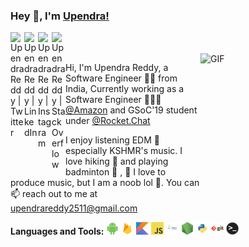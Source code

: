 ### Hey 👋, I'm [Upendra!](https://cool-fire.github.io/)


<a href="https://twitter.com/upendrareddy20">
  <img align="left" alt="Upendra Reddy | Twitter" width="22px" src="https://cdn.jsdelivr.net/npm/simple-icons@v3/icons/twitter.svg" />
</a>
<a href="https://www.linkedin.com/in/upendra-reddy/">
  <img align="left" alt="Upendra Reddy | LinkedIn" width="22px" src="https://cdn.jsdelivr.net/npm/simple-icons@v3/icons/linkedin.svg" />
</a>
<a href="https://www.instagram.com/_up3ndra__/">
  <img align="left" alt="Upendra Reddy | Instagram" width="22px" src="https://cdn.jsdelivr.net/npm/simple-icons@v3/icons/instagram.svg" />
</a>
<a href="https://stackoverflow.com/users/8563083/cool-fire">
  <img align="left" alt="Upendra Reddy | StackOverflow" width="22px" src="https://cdn.jsdelivr.net/npm/simple-icons@v3/icons/stackoverflow.svg" />
</a>
<br />
<br />

<img align="right" alt="GIF" src="https://media.giphy.com/media/l0O9xncMzILK2mRvW/giphy.gif" height=250 width=200/>

Hi, I'm Upendra Reddy, a Software Engineer 👨‍💻 from India, Currently working as a Software Engineer  🙍🏽‍♂️ [@Amazon](https://www.amazon.com/) and GSoC'19 student under [@Rocket.Chat](https://rocket.chat/) 


I enjoy listening EDM 🎵 especially KSHMR's music. I love hiking 🥾 and playing badminton 🏸 ,  💬 I love to produce music, but I am a noob lol 🥴.
You can 📫 reach out to me at upendrareddy2511@gmail.com

**Languages and Tools:**
<code><img height="20" src="https://raw.githubusercontent.com/github/explore/80688e429a7d4ef2fca1e82350fe8e3517d3494d/topics/android/android.png"></code>
<code><img height="20" src="https://raw.githubusercontent.com/github/explore/80688e429a7d4ef2fca1e82350fe8e3517d3494d/topics/firebase/firebase.png"></code>
<code><img height="20" src="https://raw.githubusercontent.com/github/explore/80688e429a7d4ef2fca1e82350fe8e3517d3494d/topics/kotlin/kotlin.png"></code>
<code><img height="20" src="https://raw.githubusercontent.com/github/explore/80688e429a7d4ef2fca1e82350fe8e3517d3494d/topics/javascript/javascript.png"></code>
<code><img height="20" src="https://raw.githubusercontent.com/github/explore/80688e429a7d4ef2fca1e82350fe8e3517d3494d/topics/java/java.png"></code>
<code><img height="20" src="https://raw.githubusercontent.com/github/explore/80688e429a7d4ef2fca1e82350fe8e3517d3494d/topics/nodejs/nodejs.png"></code>
<code><img height="20" src="https://raw.githubusercontent.com/github/explore/80688e429a7d4ef2fca1e82350fe8e3517d3494d/topics/python/python.png"></code>
<code><img height="20" src="https://raw.githubusercontent.com/github/explore/80688e429a7d4ef2fca1e82350fe8e3517d3494d/topics/git/git.png"></code>
<code><img height="20" src="https://raw.githubusercontent.com/github/explore/80688e429a7d4ef2fca1e82350fe8e3517d3494d/topics/terminal/terminal.png"></code>




